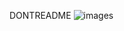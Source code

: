 DONTREADME
![images](https://github.com/boxijunior/POJs30304/assets/157317615/b93797a8-4964-4fe2-a71c-4be164ee1335)
